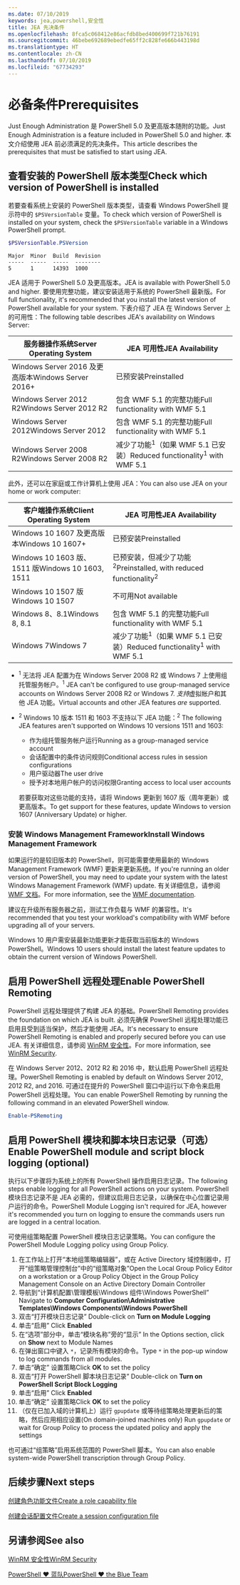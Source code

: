 ```yaml
---
ms.date: 07/10/2019
keywords: jea,powershell,安全性
title: JEA 先决条件
ms.openlocfilehash: 8fca5c068412e86acfdb8bed400699f721b76191
ms.sourcegitcommit: 46bebe692689ebedfe65ff2c828fe666b443198d
ms.translationtype: HT
ms.contentlocale: zh-CN
ms.lasthandoff: 07/10/2019
ms.locfileid: "67734293"
---
```

# <a name="prerequisites"></a><span data-ttu-id="c7d21-103">必备条件</span><span class="sxs-lookup"><span data-stu-id="c7d21-103">Prerequisites</span></span>

<span data-ttu-id="c7d21-104">Just Enough Administration 是 PowerShell 5.0 及更高版本随附的功能。</span><span class="sxs-lookup"><span data-stu-id="c7d21-104">Just Enough Administration is a feature included in PowerShell 5.0 and higher.</span></span> <span data-ttu-id="c7d21-105">本文介绍使用 JEA 前必须满足的先决条件。</span><span class="sxs-lookup"><span data-stu-id="c7d21-105">This article describes the prerequisites that must be satisfied to start using JEA.</span></span>


## <a name="check-which-version-of-powershell-is-installed"></a><span data-ttu-id="c7d21-106">查看安装的 PowerShell 版本类型</span><span class="sxs-lookup"><span data-stu-id="c7d21-106">Check which version of PowerShell is installed</span></span>

<span data-ttu-id="c7d21-107">若要查看系统上安装的 PowerShell 版本类型，请查看 Windows PowerShell 提示符中的 `$PSVersionTable` 变量。</span><span class="sxs-lookup"><span data-stu-id="c7d21-107">To check which version of PowerShell is installed on your system, check the `$PSVersionTable` variable in a Windows PowerShell prompt.</span></span>

```powershell
$PSVersionTable.PSVersion
```

```Output
Major  Minor  Build  Revision
-----  -----  -----  --------
5      1      14393  1000
```

<span data-ttu-id="c7d21-108">JEA 适用于 PowerShell 5.0 及更高版本。</span><span class="sxs-lookup"><span data-stu-id="c7d21-108">JEA is available with PowerShell 5.0 and higher.</span></span> <span data-ttu-id="c7d21-109">要使用完整功能，建议安装适用于系统的 PowerShell 最新版。</span><span class="sxs-lookup"><span data-stu-id="c7d21-109">For full functionality, it's recommended that you install the latest version of PowerShell available for your system.</span></span> <span data-ttu-id="c7d21-110">下表介绍了 JEA 在 Windows Server 上的可用性：</span><span class="sxs-lookup"><span data-stu-id="c7d21-110">The following table describes JEA's availability on Windows Server:</span></span>

| <span data-ttu-id="c7d21-111">服务器操作系统</span><span class="sxs-lookup"><span data-stu-id="c7d21-111">Server Operating System</span></span> |                <span data-ttu-id="c7d21-112">JEA 可用性</span><span class="sxs-lookup"><span data-stu-id="c7d21-112">JEA Availability</span></span>                |
| ----------------------- | ---------------------------------------------- |
| <span data-ttu-id="c7d21-113">Windows Server 2016 及更高版本</span><span class="sxs-lookup"><span data-stu-id="c7d21-113">Windows Server 2016+</span></span>    | <span data-ttu-id="c7d21-114">已预安装</span><span class="sxs-lookup"><span data-stu-id="c7d21-114">Preinstalled</span></span>                                   |
| <span data-ttu-id="c7d21-115">Windows Server 2012 R2</span><span class="sxs-lookup"><span data-stu-id="c7d21-115">Windows Server 2012 R2</span></span>  | <span data-ttu-id="c7d21-116">包含 WMF 5.1 的完整功能</span><span class="sxs-lookup"><span data-stu-id="c7d21-116">Full functionality with WMF 5.1</span></span>                |
| <span data-ttu-id="c7d21-117">Windows Server 2012</span><span class="sxs-lookup"><span data-stu-id="c7d21-117">Windows Server 2012</span></span>     | <span data-ttu-id="c7d21-118">包含 WMF 5.1 的完整功能</span><span class="sxs-lookup"><span data-stu-id="c7d21-118">Full functionality with WMF 5.1</span></span>                |
| <span data-ttu-id="c7d21-119">Windows Server 2008 R2</span><span class="sxs-lookup"><span data-stu-id="c7d21-119">Windows Server 2008 R2</span></span>  | <span data-ttu-id="c7d21-120">减少了功能<sup>1</sup>（如果 WMF 5.1 已安装）</span><span class="sxs-lookup"><span data-stu-id="c7d21-120">Reduced functionality<sup>1</sup> with WMF 5.1</span></span> |

<span data-ttu-id="c7d21-121">此外，还可以在家庭或工作计算机上使用 JEA：</span><span class="sxs-lookup"><span data-stu-id="c7d21-121">You can also use JEA on your home or work computer:</span></span>

| <span data-ttu-id="c7d21-122">客户端操作系统</span><span class="sxs-lookup"><span data-stu-id="c7d21-122">Client Operating System</span></span> |                   <span data-ttu-id="c7d21-123">JEA 可用性</span><span class="sxs-lookup"><span data-stu-id="c7d21-123">JEA Availability</span></span>                   |
| ----------------------- | ---------------------------------------------------- |
| <span data-ttu-id="c7d21-124">Windows 10 1607 及更高版本</span><span class="sxs-lookup"><span data-stu-id="c7d21-124">Windows 10 1607+</span></span>        | <span data-ttu-id="c7d21-125">已预安装</span><span class="sxs-lookup"><span data-stu-id="c7d21-125">Preinstalled</span></span>                                         |
| <span data-ttu-id="c7d21-126">Windows 10 1603 版、1511 版</span><span class="sxs-lookup"><span data-stu-id="c7d21-126">Windows 10 1603, 1511</span></span>   | <span data-ttu-id="c7d21-127">已预安装，但减少了功能<sup>2</sup></span><span class="sxs-lookup"><span data-stu-id="c7d21-127">Preinstalled, with reduced functionality<sup>2</sup></span></span> |
| <span data-ttu-id="c7d21-128">Windows 10 1507 版</span><span class="sxs-lookup"><span data-stu-id="c7d21-128">Windows 10 1507</span></span>         | <span data-ttu-id="c7d21-129">不可用</span><span class="sxs-lookup"><span data-stu-id="c7d21-129">Not available</span></span>                                        |
| <span data-ttu-id="c7d21-130">Windows 8、8.1</span><span class="sxs-lookup"><span data-stu-id="c7d21-130">Windows 8, 8.1</span></span>          | <span data-ttu-id="c7d21-131">包含 WMF 5.1 的完整功能</span><span class="sxs-lookup"><span data-stu-id="c7d21-131">Full functionality with WMF 5.1</span></span>                      |
| <span data-ttu-id="c7d21-132">Windows 7</span><span class="sxs-lookup"><span data-stu-id="c7d21-132">Windows 7</span></span>               | <span data-ttu-id="c7d21-133">减少了功能<sup>1</sup>（如果 WMF 5.1 已安装）</span><span class="sxs-lookup"><span data-stu-id="c7d21-133">Reduced functionality<sup>1</sup> with WMF 5.1</span></span>       |

- <span data-ttu-id="c7d21-134"><sup>1</sup> 无法将 JEA 配置为在 Windows Server 2008 R2 或 Windows 7 上使用组托管服务帐户。</span><span class="sxs-lookup"><span data-stu-id="c7d21-134"><sup>1</sup> JEA can't be configured to use group-managed service accounts on Windows Server 2008 R2 or Windows 7.</span></span> <span data-ttu-id="c7d21-135">*支持*虚拟帐户和其他 JEA 功能。</span><span class="sxs-lookup"><span data-stu-id="c7d21-135">Virtual accounts and other JEA features *are* supported.</span></span>

- <span data-ttu-id="c7d21-136"><sup>2</sup> Windows 10 版本 1511 和 1603 不支持以下 JEA 功能：</span><span class="sxs-lookup"><span data-stu-id="c7d21-136"><sup>2</sup> The following JEA features aren't supported on Windows 10 versions 1511 and 1603:</span></span>

  - <span data-ttu-id="c7d21-137">作为组托管服务帐户运行</span><span class="sxs-lookup"><span data-stu-id="c7d21-137">Running as a group-managed service account</span></span>
  - <span data-ttu-id="c7d21-138">会话配置中的条件访问规则</span><span class="sxs-lookup"><span data-stu-id="c7d21-138">Conditional access rules in session configurations</span></span>
  - <span data-ttu-id="c7d21-139">用户驱动器</span><span class="sxs-lookup"><span data-stu-id="c7d21-139">The user drive</span></span>
  - <span data-ttu-id="c7d21-140">授予对本地用户帐户的访问权限</span><span class="sxs-lookup"><span data-stu-id="c7d21-140">Granting access to local user accounts</span></span>

  <span data-ttu-id="c7d21-141">若要获取对这些功能的支持，请将 Windows 更新到 1607 版（周年更新）或更高版本。</span><span class="sxs-lookup"><span data-stu-id="c7d21-141">To get support for these features, update Windows to version 1607 (Anniversary Update) or higher.</span></span>

### <a name="install-windows-management-framework"></a><span data-ttu-id="c7d21-142">安装 Windows Management Framework</span><span class="sxs-lookup"><span data-stu-id="c7d21-142">Install Windows Management Framework</span></span>

<span data-ttu-id="c7d21-143">如果运行的是较旧版本的 PowerShell，则可能需要使用最新的 Windows Management Framework (WMF) 更新来更新系统。</span><span class="sxs-lookup"><span data-stu-id="c7d21-143">If you're running an older version of PowerShell, you may need to update your system with the latest Windows Management Framework (WMF) update.</span></span> <span data-ttu-id="c7d21-144">有关详细信息，请参阅 [WMF 文档](/powershell/wmf/overview)。</span><span class="sxs-lookup"><span data-stu-id="c7d21-144">For more information, see the [WMF documentation](/powershell/wmf/overview).</span></span>

<span data-ttu-id="c7d21-145">建议在升级所有服务器之前，测试工作负载与 WMF 的兼容性。</span><span class="sxs-lookup"><span data-stu-id="c7d21-145">It's recommended that you test your workload's compatibility with WMF before upgrading all of your servers.</span></span>

<span data-ttu-id="c7d21-146">Windows 10 用户需安装最新功能更新才能获取当前版本的 Windows PowerShell。</span><span class="sxs-lookup"><span data-stu-id="c7d21-146">Windows 10 users should install the latest feature updates to obtain the current version of Windows PowerShell.</span></span>

## <a name="enable-powershell-remoting"></a><span data-ttu-id="c7d21-147">启用 PowerShell 远程处理</span><span class="sxs-lookup"><span data-stu-id="c7d21-147">Enable PowerShell Remoting</span></span>

<span data-ttu-id="c7d21-148">PowerShell 远程处理提供了构建 JEA 的基础。</span><span class="sxs-lookup"><span data-stu-id="c7d21-148">PowerShell Remoting provides the foundation on which JEA is built.</span></span> <span data-ttu-id="c7d21-149">必须先确保 PowerShell 远程处理功能已启用且受到适当保护，然后才能使用 JEA。</span><span class="sxs-lookup"><span data-stu-id="c7d21-149">It's necessary to ensure PowerShell Remoting is enabled and properly secured before you can use JEA.</span></span> <span data-ttu-id="c7d21-150">有关详细信息，请参阅 [WinRM 安全性](/powershell/scripting/learn/remoting/winrmsecurity)。</span><span class="sxs-lookup"><span data-stu-id="c7d21-150">For more information, see [WinRM Security](/powershell/scripting/learn/remoting/winrmsecurity).</span></span>

<span data-ttu-id="c7d21-151">在 Windows Server 2012、2012 R2 和 2016 中，默认启用 PowerShell 远程处理。</span><span class="sxs-lookup"><span data-stu-id="c7d21-151">PowerShell Remoting is enabled by default on Windows Server 2012, 2012 R2, and 2016.</span></span> <span data-ttu-id="c7d21-152">可通过在提升的 PowerShell 窗口中运行以下命令来启用 PowerShell 远程处理。</span><span class="sxs-lookup"><span data-stu-id="c7d21-152">You can enable PowerShell Remoting by running the following command in an elevated PowerShell window.</span></span>

```powershell
Enable-PSRemoting
```

## <a name="enable-powershell-module-and-script-block-logging-optional"></a><span data-ttu-id="c7d21-153">启用 PowerShell 模块和脚本块日志记录（可选）</span><span class="sxs-lookup"><span data-stu-id="c7d21-153">Enable PowerShell module and script block logging (optional)</span></span>

<span data-ttu-id="c7d21-154">执行以下步骤将为系统上的所有 PowerShell 操作启用日志记录。</span><span class="sxs-lookup"><span data-stu-id="c7d21-154">The following steps enable logging for all PowerShell actions on your system.</span></span> <span data-ttu-id="c7d21-155">PowerShell 模块日志记录不是 JEA 必需的，但建议启用日志记录，以确保在中心位置记录用户运行的命令。</span><span class="sxs-lookup"><span data-stu-id="c7d21-155">PowerShell Module Logging isn't required for JEA, however it's recommended you turn on logging to ensure the commands users run are logged in a central location.</span></span>

<span data-ttu-id="c7d21-156">可使用组策略配置 PowerShell 模块日志记录策略。</span><span class="sxs-lookup"><span data-stu-id="c7d21-156">You can configure the PowerShell Module Logging policy using Group Policy.</span></span>

1. <span data-ttu-id="c7d21-157">在工作站上打开“本地组策略编辑器”，或在 Active Directory 域控制器中，打开“组策略管理控制台”中的“组策略对象”</span><span class="sxs-lookup"><span data-stu-id="c7d21-157">Open the Local Group Policy Editor on a workstation or a Group Policy Object in the Group Policy Management Console on an Active Directory Domain Controller</span></span>
2. <span data-ttu-id="c7d21-158">导航到“计算机配置\\管理模板\\Windows 组件\\Windows PowerShell” </span><span class="sxs-lookup"><span data-stu-id="c7d21-158">Navigate to **Computer Configuration\\Administrative Templates\\Windows Components\\Windows PowerShell**</span></span>
3. <span data-ttu-id="c7d21-159">双击“打开模块日志记录” </span><span class="sxs-lookup"><span data-stu-id="c7d21-159">Double-click on **Turn on Module Logging**</span></span>
4. <span data-ttu-id="c7d21-160">单击“启用” </span><span class="sxs-lookup"><span data-stu-id="c7d21-160">Click **Enabled**</span></span>
5. <span data-ttu-id="c7d21-161">在“选项”部分中，单击“模块名称”旁的“显示” </span><span class="sxs-lookup"><span data-stu-id="c7d21-161">In the Options section, click on **Show** next to Module Names</span></span>
6. <span data-ttu-id="c7d21-162">在弹出窗口中键入 `*`，记录所有模块的命令。</span><span class="sxs-lookup"><span data-stu-id="c7d21-162">Type `*` in the pop-up window to log commands from all modules.</span></span>
7. <span data-ttu-id="c7d21-163">单击“确定”  设置策略</span><span class="sxs-lookup"><span data-stu-id="c7d21-163">Click **OK** to set the policy</span></span>
8. <span data-ttu-id="c7d21-164">双击“打开 PowerShell 脚本块日志记录” </span><span class="sxs-lookup"><span data-stu-id="c7d21-164">Double-click on **Turn on PowerShell Script Block Logging**</span></span>
9. <span data-ttu-id="c7d21-165">单击“启用” </span><span class="sxs-lookup"><span data-stu-id="c7d21-165">Click **Enabled**</span></span>
10. <span data-ttu-id="c7d21-166">单击“确定”  设置策略</span><span class="sxs-lookup"><span data-stu-id="c7d21-166">Click **OK** to set the policy</span></span>
11. <span data-ttu-id="c7d21-167">（仅在已加入域的计算机上）运行 `gpupdate` 或等待组策略处理更新后的策略，然后应用相应设置</span><span class="sxs-lookup"><span data-stu-id="c7d21-167">(On domain-joined machines only) Run `gpupdate` or wait for Group Policy to process the updated policy and apply the settings</span></span>

<span data-ttu-id="c7d21-168">也可通过“组策略”启用系统范围的 PowerShell 脚本。</span><span class="sxs-lookup"><span data-stu-id="c7d21-168">You can also enable system-wide PowerShell transcription through Group Policy.</span></span>

## <a name="next-steps"></a><span data-ttu-id="c7d21-169">后续步骤</span><span class="sxs-lookup"><span data-stu-id="c7d21-169">Next steps</span></span>

[<span data-ttu-id="c7d21-170">创建角色功能文件</span><span class="sxs-lookup"><span data-stu-id="c7d21-170">Create a role capability file</span></span>](role-capabilities.md)

[<span data-ttu-id="c7d21-171">创建会话配置文件</span><span class="sxs-lookup"><span data-stu-id="c7d21-171">Create a session configuration file</span></span>](session-configurations.md)

## <a name="see-also"></a><span data-ttu-id="c7d21-172">另请参阅</span><span class="sxs-lookup"><span data-stu-id="c7d21-172">See also</span></span>

[<span data-ttu-id="c7d21-173">WinRM 安全性</span><span class="sxs-lookup"><span data-stu-id="c7d21-173">WinRM Security</span></span>](/powershell/scripting/learn/remoting/winrmsecurity)

[<span data-ttu-id="c7d21-174">PowerShell ♥ 蓝队</span><span class="sxs-lookup"><span data-stu-id="c7d21-174">PowerShell ♥ the Blue Team</span></span>](https://devblogs.microsoft.com/powershell/powershell-the-blue-team/)
